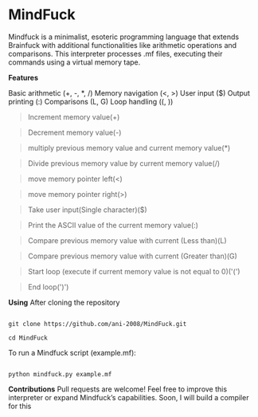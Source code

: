# MindFuck
Mindfuck is a minimalist, esoteric programming language that extends Brainfuck with additional functionalities like arithmetic operations and comparisons. This interpreter processes .mf files, executing their commands using a virtual memory tape.

**Features**

Basic arithmetic (+, -, *, /)
Memory navigation (<, >)
User input ($)
Output printing (:)
Comparisons (L, G)
Loop handling ((, ))

>Increment memory value(+)

>Decrement memory value(-)

>multiply previous memory value and current memory value(*)

>Divide previous memory value by current memory value(/)

>move memory pointer left(<)

>move memory pointer right(>)

>Take user input(Single character)($)

>Print the ASCII value of the current memory value(:)

>Compare previous memory value with current (Less than)(L)

>Compare previous memory value with current (Greater than)(G)

>Start loop (execute if current memory value is not equal to 0)('(')

>End loop(')')


**Using**
After cloning the repository

```

git clone https://github.com/ani-2008/MindFuck.git

cd MindFuck

```

To run a Mindfuck script (example.mf):

```

python mindfuck.py example.mf

```

**Contributions**
Pull requests are welcome! Feel free to improve this interpreter or expand Mindfuck’s capabilities.
Soon, I will build a compiler for this
